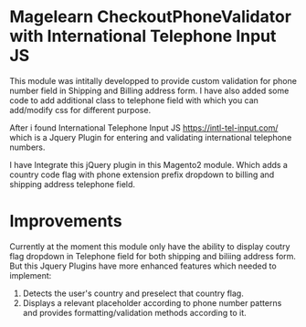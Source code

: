 # Magelearn CheckoutPhoneValidator with International Telephone Input JS
This module was intitally developped to provide custom validation for phone number field in Shipping and Billing address form.
I have also added some code to add additional class to telephone field with which you can add/modify css for different purpose.

After i found International Telephone Input JS https://intl-tel-input.com/ which is a Jquery Plugin for entering and validating international telephone numbers.

I have Integrate this jQuery plugin in this Magento2 module. Which adds a country code flag with phone extension prefix dropdown to billing and shipping address telephone field.

# Improvements
Currently at the moment this module only have the ability to display coutry flag dropdown in Telephone field for both shipping and biliing address form.
But this Jquery Plugins have more enhanced features which needed to implement:

  1. Detects the user's country and preselect that country flag.
  2. Displays a relevant placeholder according to phone number patterns and provides formatting/validation methods according to it.
